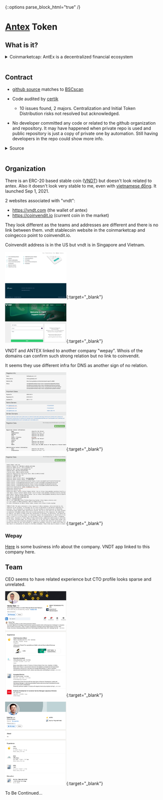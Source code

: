 {::options parse_block_html="true" /}
# [Antex](https://antex.org/) Token

## What is it?
<details>
  <summary markdown="span">Coinmarketcap:
  AntEx is a decentralized financial ecosystem 
  </summary>
What is AntEx (ANTEX)

AntEx is a decentralized financial ecosystem that provides comprehensive solutions for “Developers, Project Owners, and Community” with outstanding improvements on each product. AntEx ecosystem focuses on: Changes and improvements in financial payment gateways. Build VNDT stablecoin that has the same value as VND fiat and is backed by the most legal organizations. Crypto Asset Management & NFT Start-up incubators for startups DEX - Decentralized exchange Building and providing a blockchain platform AntEx Ecosystem long-term vision and mission: being the most convenient, optimized, and secured platform for “Developers, Project Owners, and Community.”

Who are the founders of AntEx?

AntEx's development team is a dynamic team from around the world, all of whom have extensive knowledge and experience in the crypto market and the fintech field. The founders of AntEx include: Shark Nguyen Hoa Binh is the co-founder, he is currently Group Founder, Chairman & Chief Entrepreneur at Nexttech Group of Technopreneurs. Henry Tran is CEO, Lee Le is CTO (Former CTO of Nexttech Group), Harry Tung is CGO (Founder of 68 Trading), Egan is CPO (Founder of ADN Capital), Van Tran is CFO.

What Makes AntEx Unique?

VNDT stable coin: VNDT is a stable coin, with the rate of 01 VNDT: 01 VND, used for the exchange in between cryptocurrencies and fiat (VND). This is a spearhead product that helps fiat holders access the cryptocurrency market in the easiest and safest way. VNDT stable coin is backed liquidity with VND (rate of 1:1) by Ngan Luong - the payment intermediary licensed by the State Bank of Vietnam.

Transaction and Payment Services: All transactions in between VNDT tokens and VND from VNDT wallet are always guaranteed by Ngan Luong, a payment intermediary licensed by the State Bank of Vietnam. The guarantee ratio is 01 VNDT : 01 VND. Specifically, the Ngan Luong system automatically connects the anti-money laundering assessment system. This is an extremely unique point that makes VNDT Wallet being different from other similar service providers. This is considered as AntEx's flagship product in exposing the entire crypto investment community to a specially connected anti-money laundering assessment system (automatic).

Antex-Blockchain Wallet, Defi Wallet, NFT & Dapp - Secure Cryptocurrency Wallet. Users can discover, store, transfer, view/display NFTs anytime, anywhere. Users can collect multiple swap options (among 8 major DEXs like: Uniswap, Totle, Paraswap, Curve, Airswap, 1 Inch, Ox, etc) and optimized trading fees/prices (Swap AI) by applying smart contract scanning data technology.

AntLaunch and AntLock bring a process for Developer / Project Owner - safe investment place for the investor community with flexibility, decentralization. These features solve current centralized or decentralized Launchpads problems/issues. The users experiment conveniently with features on AntLaunch, while still ensuring absolute security with AntLock's functionality. AntLock: Lock token allows anyone (apply to the Developer / Project Owner of the project) to lock their token. Lock Liquidity allows holders to lock their liquidity pool (LP) tokens for a certain period by sending the LP tokens to a time-locked smart contract. This provides confidence to investors that token developers will not run away with fundraised funds. AntLaunch: ILO Launchpad service provider (Initial liquidity provision) and IDOV - Initial DEX Offering and Vesting is a model of selective fundraising through DEX. With three (03) unique features: Fundraising platform, Listing and Lock liquidity are combined in one Smart Contract.

DEX - Decentralized exchange. Users can: Issue new tokens. Send and receive ANTEX of any user on the DEX. Send tokens on DEX to someone else and get it back accordingly. Freeze and release some tokens if necessary. Burn and destroy tokens if necessary. Send buy or sell orders through community-generated trading pairs. Recommend new trading pairs. Farm One of the important things is that AntEx DEX helps users' funds to be safe and secure their digital assets through-out decentralized wallet applications such as Antex - Blockchain wallet. At the same time, the private key is safely kept by the user. The user takes full control of his private key and money.

AntEx Academy & Research, AntLab will be the place to conduct in-depth research on blockchain technology, security technology, AI - Artificial Intelligence to create core products for the global blockchain market. How Many AntEx (ANTEX) Coins Are There in Circulation?

ANTEX, the token on the AntEx Ecosystem, is a utility or governance token. The total amount of ANTEX tokens issued is 100,000,000,000, issued on Binance Smart Chain - BEP20.

The tokens are allocated as follows: 15% of tokens for marketing, 16% for developing the ecosystem, 5% for the founder team, 15% for developing technical, 10% for reserve funding, 2% for airdrop & bounty, 2% for advisor. For funding rounds: 5% for Seed round, 11% for Private sale, 16% for Pre-sale and another 3% for public sale.

For more information about the ANTEX tokenomics and release schedule, see here How Is the AntEx Network Secured?

ANTEX token is first issued on Binance Smart Chain - BEP20, Smart contract has been audited by CertiK (https://www.certik.org/projects/antex)
</details>
<br/> 

## Contract
- [github source](https://github.com/Antexchange/Antex-Token/blob/72482b723e232a4056327aa91cf11c8bb820b208/smart-contract.sol) matches to [BSCscan](https://bscscan.com/address/0xca1acab14e85f30996ac83c64ff93ded7586977c#code)

- Code audited by [certik](https://www.certik.org/projects/antex)

    - 10 issues found, 2 majors. Centralization and Initial Token Distribution risks not resolved but acknowledged.
- No developer committed any code or related to the github organization and repository. It may have happened when private repo is used and public repository is just a copy of private one by automation. Still having developers in the repo could show more info.

<details>
  <summary markdown="span">Source</summary>
  
~~~ solidity
//SPDX-License-Identifier: Unlicensed
pragma solidity 0.8.6;

/**
 * @dev Interface of the ERC20 standard as defined in the EIP.
 */
interface IERC20 {
    /**
     * @dev Returns the amount of tokens in existence.
     */
    function totalSupply() external view returns (uint256);

    /**
     * @dev Returns the amount of tokens owned by `account`.
     */
    function balanceOf(address account) external view returns (uint256);

    /**
     * @dev Moves `amount` tokens from the caller's account to `recipient`.
     *
     * Returns a boolean value indicating whether the operation succeeded.
     *
     * Emits a {Transfer} event.
     */
    function transfer(address recipient, uint256 amount) external returns (bool);

    /**
     * @dev Returns the remaining number of tokens that `spender` will be
     * allowed to spend on behalf of `owner` through {transferFrom}. This is
     * zero by default.
     *
     * This value changes when {approve} or {transferFrom} are called.
     */
    function allowance(address owner, address spender) external view returns (uint256);

    /**
     * @dev Sets `amount` as the allowance of `spender` over the caller's tokens.
     *
     * Returns a boolean value indicating whether the operation succeeded.
     *
     * IMPORTANT: Beware that changing an allowance with this method brings the risk
     * that someone may use both the old and the new allowance by unfortunate
     * transaction ordering. One possible solution to mitigate this race
     * condition is to first reduce the spender's allowance to 0 and set the
     * desired value afterwards:
     * https://github.com/ethereum/EIPs/issues/20#issuecomment-263524729
     *
     * Emits an {Approval} event.
     */
    function approve(address spender, uint256 amount) external returns (bool);

    /**
     * @dev Moves `amount` tokens from `sender` to `recipient` using the
     * allowance mechanism. `amount` is then deducted from the caller's
     * allowance.
     *
     * Returns a boolean value indicating whether the operation succeeded.
     *
     * Emits a {Transfer} event.
     */
    function transferFrom(
        address sender,
        address recipient,
        uint256 amount
    ) external returns (bool);

    /**
     * @dev Emitted when `value` tokens are moved from one account (`from`) to
     * another (`to`).
     *
     * Note that `value` may be zero.
     */
    event Transfer(address indexed from, address indexed to, uint256 value);

    /**
     * @dev Emitted when the allowance of a `spender` for an `owner` is set by
     * a call to {approve}. `value` is the new allowance.
     */
    event Approval(address indexed owner, address indexed spender, uint256 value);
}

/**
 * @dev Contract module that helps prevent reentrant calls to a function.
 *
 * Inheriting from `ReentrancyGuard` will make the {nonReentrant} modifier
 * available, which can be applied to functions to make sure there are no nested
 * (reentrant) calls to them.
 *
 * Note that because there is a single `nonReentrant` guard, functions marked as
 * `nonReentrant` may not call one another. This can be worked around by making
 * those functions `private`, and then adding `external` `nonReentrant` entry
 * points to them.
 *
 * TIP: If you would like to learn more about reentrancy and alternative ways
 * to protect against it, check out our blog post
 * https://blog.openzeppelin.com/reentrancy-after-istanbul/[Reentrancy After Istanbul].
 */
abstract contract ReentrancyGuard {
    // Booleans are more expensive than uint256 or any type that takes up a full
    // word because each write operation emits an extra SLOAD to first read the
    // slot's contents, replace the bits taken up by the boolean, and then write
    // back. This is the compiler's defense against contract upgrades and
    // pointer aliasing, and it cannot be disabled.

    // The values being non-zero value makes deployment a bit more expensive,
    // but in exchange the refund on every call to nonReentrant will be lower in
    // amount. Since refunds are capped to a percentage of the total
    // transaction's gas, it is best to keep them low in cases like this one, to
    // increase the likelihood of the full refund coming into effect.
    uint256 private constant _NOT_ENTERED = 1;
    uint256 private constant _ENTERED = 2;

    uint256 private _status;

    constructor() {
        _status = _NOT_ENTERED;
    }

    /**
     * @dev Prevents a contract from calling itself, directly or indirectly.
     * Calling a `nonReentrant` function from another `nonReentrant`
     * function is not supported. It is possible to prevent this from happening
     * by making the `nonReentrant` function external, and make it call a
     * `private` function that does the actual work.
     */
    modifier nonReentrant() {
        // On the first call to nonReentrant, _notEntered will be true
        require(_status != _ENTERED, "ReentrancyGuard: reentrant call");

        // Any calls to nonReentrant after this point will fail
        _status = _ENTERED;

        _;

        // By storing the original value once again, a refund is triggered (see
        // https://eips.ethereum.org/EIPS/eip-2200)
        _status = _NOT_ENTERED;
    }
}

// CAUTION
// This version of SafeMath should only be used with Solidity 0.8 or later,
// because it relies on the compiler's built in overflow checks.

/**
 * @dev Wrappers over Solidity's arithmetic operations.
 *
 * NOTE: `SafeMath` is no longer needed starting with Solidity 0.8. The compiler
 * now has built in overflow checking.
 */
library SafeMath {
    /**
     * @dev Returns the addition of two unsigned integers, with an overflow flag.
     *
     * _Available since v3.4._
     */
    function tryAdd(uint256 a, uint256 b) internal pure returns (bool, uint256) {
    unchecked {
        uint256 c = a + b;
        if (c < a) return (false, 0);
        return (true, c);
    }
    }

    /**
     * @dev Returns the substraction of two unsigned integers, with an overflow flag.
     *
     * _Available since v3.4._
     */
    function trySub(uint256 a, uint256 b) internal pure returns (bool, uint256) {
    unchecked {
        if (b > a) return (false, 0);
        return (true, a - b);
    }
    }

    /**
     * @dev Returns the multiplication of two unsigned integers, with an overflow flag.
     *
     * _Available since v3.4._
     */
    function tryMul(uint256 a, uint256 b) internal pure returns (bool, uint256) {
    unchecked {
        // Gas optimization: this is cheaper than requiring 'a' not being zero, but the
        // benefit is lost if 'b' is also tested.
        // See: https://github.com/OpenZeppelin/openzeppelin-contracts/pull/522
        if (a == 0) return (true, 0);
        uint256 c = a * b;
        if (c / a != b) return (false, 0);
        return (true, c);
    }
    }

    /**
     * @dev Returns the division of two unsigned integers, with a division by zero flag.
     *
     * _Available since v3.4._
     */
    function tryDiv(uint256 a, uint256 b) internal pure returns (bool, uint256) {
    unchecked {
        if (b == 0) return (false, 0);
        return (true, a / b);
    }
    }

    /**
     * @dev Returns the remainder of dividing two unsigned integers, with a division by zero flag.
     *
     * _Available since v3.4._
     */
    function tryMod(uint256 a, uint256 b) internal pure returns (bool, uint256) {
    unchecked {
        if (b == 0) return (false, 0);
        return (true, a % b);
    }
    }

    /**
     * @dev Returns the addition of two unsigned integers, reverting on
     * overflow.
     *
     * Counterpart to Solidity's `+` operator.
     *
     * Requirements:
     *
     * - Addition cannot overflow.
     */
    function add(uint256 a, uint256 b) internal pure returns (uint256) {
        return a + b;
    }

    /**
     * @dev Returns the subtraction of two unsigned integers, reverting on
     * overflow (when the result is negative).
     *
     * Counterpart to Solidity's `-` operator.
     *
     * Requirements:
     *
     * - Subtraction cannot overflow.
     */
    function sub(uint256 a, uint256 b) internal pure returns (uint256) {
        return a - b;
    }

    /**
     * @dev Returns the multiplication of two unsigned integers, reverting on
     * overflow.
     *
     * Counterpart to Solidity's `*` operator.
     *
     * Requirements:
     *
     * - Multiplication cannot overflow.
     */
    function mul(uint256 a, uint256 b) internal pure returns (uint256) {
        return a * b;
    }

    /**
     * @dev Returns the integer division of two unsigned integers, reverting on
     * division by zero. The result is rounded towards zero.
     *
     * Counterpart to Solidity's `/` operator.
     *
     * Requirements:
     *
     * - The divisor cannot be zero.
     */
    function div(uint256 a, uint256 b) internal pure returns (uint256) {
        return a / b;
    }

    /**
     * @dev Returns the remainder of dividing two unsigned integers. (unsigned integer modulo),
     * reverting when dividing by zero.
     *
     * Counterpart to Solidity's `%` operator. This function uses a `revert`
     * opcode (which leaves remaining gas untouched) while Solidity uses an
     * invalid opcode to revert (consuming all remaining gas).
     *
     * Requirements:
     *
     * - The divisor cannot be zero.
     */
    function mod(uint256 a, uint256 b) internal pure returns (uint256) {
        return a % b;
    }

    /**
     * @dev Returns the subtraction of two unsigned integers, reverting with custom message on
     * overflow (when the result is negative).
     *
     * CAUTION: This function is deprecated because it requires allocating memory for the error
     * message unnecessarily. For custom revert reasons use {trySub}.
     *
     * Counterpart to Solidity's `-` operator.
     *
     * Requirements:
     *
     * - Subtraction cannot overflow.
     */
    function sub(
        uint256 a,
        uint256 b,
        string memory errorMessage
    ) internal pure returns (uint256) {
    unchecked {
        require(b <= a, errorMessage);
        return a - b;
    }
    }

    /**
     * @dev Returns the integer division of two unsigned integers, reverting with custom message on
     * division by zero. The result is rounded towards zero.
     *
     * Counterpart to Solidity's `/` operator. Note: this function uses a
     * `revert` opcode (which leaves remaining gas untouched) while Solidity
     * uses an invalid opcode to revert (consuming all remaining gas).
     *
     * Requirements:
     *
     * - The divisor cannot be zero.
     */
    function div(
        uint256 a,
        uint256 b,
        string memory errorMessage
    ) internal pure returns (uint256) {
    unchecked {
        require(b > 0, errorMessage);
        return a / b;
    }
    }

    /**
     * @dev Returns the remainder of dividing two unsigned integers. (unsigned integer modulo),
     * reverting with custom message when dividing by zero.
     *
     * CAUTION: This function is deprecated because it requires allocating memory for the error
     * message unnecessarily. For custom revert reasons use {tryMod}.
     *
     * Counterpart to Solidity's `%` operator. This function uses a `revert`
     * opcode (which leaves remaining gas untouched) while Solidity uses an
     * invalid opcode to revert (consuming all remaining gas).
     *
     * Requirements:
     *
     * - The divisor cannot be zero.
     */
    function mod(
        uint256 a,
        uint256 b,
        string memory errorMessage
    ) internal pure returns (uint256) {
    unchecked {
        require(b > 0, errorMessage);
        return a % b;
    }
    }
}

/**
 * @dev Provides information about the current execution context, including the
 * sender of the transaction and its data. While these are generally available
 * via msg.sender and msg.data, they should not be accessed in such a direct
 * manner, since when dealing with meta-transactions the account sending and
 * paying for execution may not be the actual sender (as far as an application
 * is concerned).
 *
 * This contract is only required for intermediate, library-like contracts.
 */
abstract contract Context {
    function _msgSender() internal view virtual returns (address) {
        return msg.sender;
    }

    function _msgData() internal view virtual returns (bytes calldata) {
        return msg.data;
    }
}

/**
 * @dev Contract module which provides a basic access control mechanism, where
 * there is an account (an owner) that can be granted exclusive access to
 * specific functions.
 *
 * By default, the owner account will be the one that deploys the contract. This
 * can later be changed with {transferOwnership}.
 *
 * This module is used through inheritance. It will make available the modifier
 * `onlyOwner`, which can be applied to your functions to restrict their use to
 * the owner.
 */
abstract contract Ownable is Context {
    address private _owner;

    event OwnershipTransferred(address indexed previousOwner, address indexed newOwner);

    /**
     * @dev Initializes the contract setting the deployer as the initial owner.
     */
    constructor() {
        _setOwner(_msgSender());
    }

    /**
     * @dev Returns the address of the current owner.
     */
    function owner() public view virtual returns (address) {
        return _owner;
    }

    /**
     * @dev Throws if called by any account other than the owner.
     */
    modifier onlyOwner() {
        require(owner() == _msgSender(), "Ownable: caller is not the owner");
        _;
    }

    /**
     * @dev Leaves the contract without owner. It will not be possible to call
     * `onlyOwner` functions anymore. Can only be called by the current owner.
     *
     * NOTE: Renouncing ownership will leave the contract without an owner,
     * thereby removing any functionality that is only available to the owner.
     */
    function renounceOwnership() external virtual onlyOwner {
        _setOwner(address(0));
    }

    /**
     * @dev Transfers ownership of the contract to a new account (`newOwner`).
     * Can only be called by the current owner.
     */
    function transferOwnership(address newOwner) external virtual onlyOwner {
        require(newOwner != address(0), "Ownable: new owner is the zero address");
        _setOwner(newOwner);
    }

    function _setOwner(address newOwner) private {
        address oldOwner = _owner;
        _owner = newOwner;
        emit OwnershipTransferred(oldOwner, newOwner);
    }
}

contract AntexToken is Context, IERC20, Ownable, ReentrancyGuard {
    using SafeMath for uint256;

    string public constant symbol = "ANTEX";
    string public constant name = "Antex";
    uint256 public constant decimals = 8;

    mapping(address => uint) public balances;
    mapping(address => mapping(address => uint)) public allowed;
    address public constant deadWallet = address(0x000000000000000000000000000000000000dEaD);
    mapping(address => bool) public isBlackListed;
    uint256 public _totalSupply = 100 * (10 ** 9) * (10 ** decimals);

    event SeizeBlackFunds(address indexed _blackListedUser, uint256 _balance);
    event AddedBlackList(address indexed _user);
    event RemovedBlackList(address indexed _user);
    event BurnSupply(address indexed _user, uint256 _amount);

    constructor() {
        balances[msg.sender] = _totalSupply;
        emit Transfer(address(0), msg.sender, _totalSupply);
    }
    function totalSupply() external view override returns (uint256) {
        return _totalSupply;
    }

    function balanceOf(address tokenOwner) public view override returns (uint256 balance) {
        return balances[tokenOwner];
    }

    function transfer(address to, uint256 tokens) external override returns (bool success) {
        require(!isBlackListed[msg.sender], "ADDRESS IS BLACKLISTED");
        require(to != address(0), "RECEIVE ADDRESS IS A ZERO ADDRESS");
        balances[msg.sender] = balances[msg.sender].sub(tokens);
        balances[to] = balances[to].add(tokens);
        emit Transfer(msg.sender, to, tokens);
        return true;
    }

    function batchTransfer(address[] memory _receivers, uint256[] memory _amounts) external nonReentrant {
        require(!isBlackListed[msg.sender], "ADDRESS IS BLACKLISTED");
        uint256 cnt = _receivers.length;
        require(cnt > 0 && cnt <= 100);
        require(cnt == _amounts.length);
        cnt = (uint8)(cnt);
        uint256 totalAmount = 0;
        for (uint8 i = 0; i < cnt; i++) {
            require(_receivers[i] != address(0), "RECEIVE ADDRESS IS A ZERO ADDRESS");
            totalAmount = totalAmount.add(_amounts[i]);
        }
        require(totalAmount <= balances[msg.sender], "BALANCE IS NOT ENOUGH");
        balances[msg.sender] = balances[msg.sender].sub(totalAmount);
        for (uint256 i = 0; i < cnt; i++) {
            balances[_receivers[i]] = balances[_receivers[i]].add(_amounts[i]);
            emit Transfer(msg.sender, _receivers[i], _amounts[i]);
        }
    }

    function approve(address spender, uint256 tokens) external override returns (bool success) {
        allowed[msg.sender][spender] = tokens;
        emit Approval(msg.sender, spender, tokens);
        return true;
    }

    function transferFrom(address from, address to, uint256 tokens) external override returns (bool success) {
        require(!isBlackListed[from], "ADDRESS IS BLACKLISTED");
        require(to != address(0), "RECEIVE ADDRESS IS A ZERO ADDRESS");
        balances[from] = balances[from].sub(tokens);
        allowed[from][msg.sender] = allowed[from][msg.sender].sub(tokens);
        balances[to] = balances[to].add(tokens);
        emit Transfer(from, to, tokens);
        return true;
    }

    function allowance(address tokenOwner, address spender) external override view returns (uint256 remaining) {
        return allowed[tokenOwner][spender];
    }

    function transferAnyERC20Token(address tokenAddress, uint256 tokens) external onlyOwner returns (bool success) {
        return IERC20(tokenAddress).transfer(owner(), tokens);
    }

    function burnDead(uint256 _value) external nonReentrant {
        require(balances[msg.sender] >= _value, "BALANCE IS NOT ENOUGH");
        balances[msg.sender] = balances[msg.sender].sub(_value);
        balances[deadWallet] = balances[deadWallet].add(_value);
        emit Transfer(msg.sender, deadWallet, _value);
    }

    function burnSupply(uint256 _value) external nonReentrant {
        require(balances[msg.sender] >= _value, "BALANCE IS NOT ENOUGH");
        balances[msg.sender] = balances[msg.sender].sub(_value);
        _totalSupply -= _value;
        emit BurnSupply(msg.sender, _value);
    }

    /////// Getters to allow the same blacklist to be used also by other contracts ///////
    function getBlackListStatus(address _maker) external view returns (bool) {
        return isBlackListed[_maker];
    }

    function addBlackList(address _evilUser) external onlyOwner {
        isBlackListed[_evilUser] = true;
        emit AddedBlackList(_evilUser);
    }

    function removeBlackList(address _clearedUser) external onlyOwner {
        isBlackListed[_clearedUser] = false;
        emit RemovedBlackList(_clearedUser);
    }

    function seizeBlackFunds(address _blackListedUser) external onlyOwner {
        require(isBlackListed[_blackListedUser], "ADDRESS IS NOT BLACKLISTED");
        uint256 dirtyFunds = balanceOf(_blackListedUser);
        balances[_blackListedUser] = 0;
        balances[address(this)] = balances[address(this)].add(dirtyFunds);
        emit Transfer(_blackListedUser, address(this), dirtyFunds);
        emit SeizeBlackFunds(_blackListedUser, dirtyFunds);
    }
}
~~~

</details>
<br/>

## Organization
There is an ERC-20 based stable coin ([VNDT](https://coinmarketcap.com/currencies/vendit/)) but doesn't look related to antex. Also it doesn't look very stable to me, even with [vietnamese đồng](https://www.coingecko.com/en/coins/vendit/vnd). It launched Sep 1, 2021.

2 websites associated with "vndt":

- https://vndt.com (the wallet of antex)
- https://coinvendit.io (current coin in the market)

They look different as the teams and addresses are different and there is no link between them. vndt stablecoin website in the coinmarketcap and coingecco point to coinvendit.io.

Coinvendit address is in the US but vndt is in Singapore and Vietnam.


[<img src="./antex/coinvendit-addr.png" alt="coinvendit address" width="200"/>](https://coinvendit.io/about-vendit.html){:target="_blank"}


[<img src="./antex/vndt-addr.png" alt="vndt address" width="200"/>](https://vndt.com/home/contactus){:target="_blank"}


VNDT and ANTEX linked to another company "wepay". Whois of the domains can confirm such strong relation but no link to coinvendit.


It seems they use different infra for DNS as another sign of no relation.

[<img src="./antex/coinvendit-whois.png" alt="coinvendit whois" width="200"/>](./antex/coinvendit-whois.png){:target="_blank"}

[<img src="./antex/vndt-whois.png" alt="vndt whois" width="200"/>](./antex/vndt-whois.png){:target="_blank"}


### Wepay 

[Here](https://www.sgpbusiness.com/company/Wepay-Technology-Pte-Ltd#Corporate-Profile) is some business info about the company. VNDT app linked to this company here.

## Team

CEO seems to have related experience but CTO profile looks sparse and unrelated.

[<img src="./antex/antex-ceo.png" alt="antext ceo linkedin profile" width="200"/>](./antex/antex-ceo.png){:target="_blank"}

[<img src="./antex/antex-cto.png" alt="antex cto linkedin profile" width="200"/>](./antex/antex-cto.png){:target="_blank"}

To Be Continued...